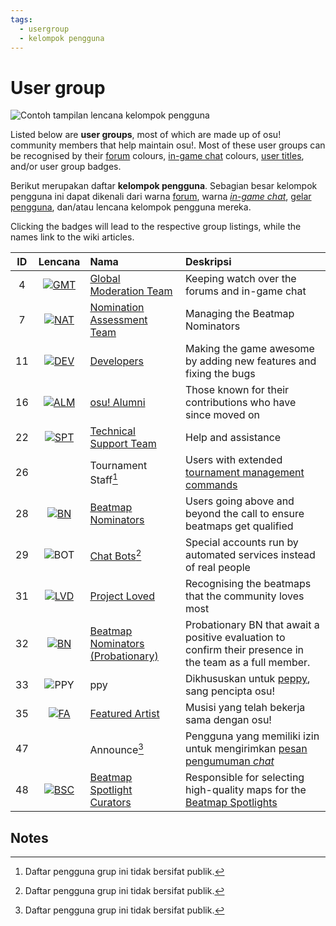 ```yaml
---
tags:
  - usergroup
  - kelompok pengguna
---
```


# User group

![Contoh tampilan lencana kelompok pengguna](img/user-group-badge.png "Lencana kelompok pengguna pada halaman profil pengguna")

Listed below are **user groups**, most of which are made up of osu! community members that help maintain osu!. Most of these user groups can be recognised by their [forum](/wiki/Community/Forum) colours, [in-game chat](/wiki/Client/Interface/Chat_console) colours, [user titles](/wiki/Community/User_title), and/or user group badges.

Berikut merupakan daftar **kelompok pengguna**. Sebagian besar kelompok pengguna ini dapat dikenali dari warna [forum](/wiki/Community/Forum), warna [*in-game chat*](/wiki/Client/Interface/Chat_console), [gelar pengguna](/wiki/Community/User_title), dan/atau lencana kelompok pengguna mereka.

Clicking the badges will lead to the respective group listings, while the names link to the wiki articles.

| ID | Lencana | Nama | Deskripsi |
| :-: | :-: | :-- | :-- |
| 4 | [![GMT](/wiki/shared/group/GMT.png)](https://osu.ppy.sh/groups/4) | [Global Moderation Team](/wiki/People/Global_Moderation_Team) | Keeping watch over the forums and in-game chat |
| 7 | [![NAT](/wiki/shared/group/NAT.png?20231028)](https://osu.ppy.sh/groups/7) | [Nomination Assessment Team](/wiki/People/Nomination_Assessment_Team) | Managing the Beatmap Nominators |
| 11 | [![DEV](/wiki/shared/group/DEV.png?20231028)](https://osu.ppy.sh/groups/11) | [Developers](/wiki/People/Developers) | Making the game awesome by adding new features and fixing the bugs |
| 16 | [![ALM](/wiki/shared/group/ALM.png)](https://osu.ppy.sh/groups/16) | [osu! Alumni](/wiki/People/osu!_Alumni) | Those known for their contributions who have since moved on |
| 22 | [![SPT](/wiki/shared/group/SPT.png)](https://osu.ppy.sh/groups/22) | [Technical Support Team](/wiki/People/Technical_Support_Team) | Help and assistance |
| 26 |  | Tournament Staff[^private] | Users with extended [tournament management commands](/wiki/osu!_tournament_client/osu!tourney/Tournament_management_commands) |
| 28 | [![BN](/wiki/shared/group/BN.png)](https://osu.ppy.sh/groups/28) | [Beatmap Nominators](/wiki/People/Beatmap_Nominators) | Users going above and beyond the call to ensure beatmaps get qualified |
| 29 | ![BOT](/wiki/shared/group/BOT.png) | [Chat Bots](/wiki/Bot_account)[^private] | Special accounts run by automated services instead of real people |
| 31 | [![LVD](/wiki/shared/group/LVD.png)](https://osu.ppy.sh/groups/31) | [Project Loved](/wiki/People/Project_Loved_Team) | Recognising the beatmaps that the community loves most |
| 32 | [![BN](/wiki/shared/group/BN-prob.png)](https://osu.ppy.sh/groups/32) | [Beatmap Nominators (Probationary)](/wiki/People/Beatmap_Nominators#probationary-beatmap-nominators) | Probationary BN that await a positive evaluation to confirm their presence in the team as a full member. |
| 33 | ![PPY](/wiki/shared/group/PPY.png) | ppy | Dikhususkan untuk [peppy](/wiki/People/peppy), sang pencipta osu! |
| 35 | [![FA](/wiki/shared/group/FA.png)](https://osu.ppy.sh/groups/35) | [Featured Artist](/wiki/People/Featured_Artists) | Musisi yang telah bekerja sama dengan osu! |
| 47 |  | Announce[^private] | Pengguna yang memiliki izin untuk mengirimkan [pesan pengumuman *chat*](/wiki/Announcement_messages) |
| 48 | [![BSC](/wiki/shared/group/BSC.png)](https://osu.ppy.sh/groups/48) | [Beatmap Spotlight Curators](/wiki/People/Beatmap_Spotlight_Curators) | Responsible for selecting high-quality maps for the [Beatmap Spotlights](/wiki/Beatmap_Spotlights) |

## Notes

[^private]: Daftar pengguna grup ini tidak bersifat publik.
